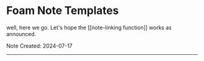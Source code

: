 # Foam Note Templates

well, here we go. Let's hope the [[note-linking function]] works as announced.

Note Created: 2024-07-17

---
